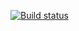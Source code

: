 [![Build status](https://ci.appveyor.com/api/projects/status/56gqcreobdy9wepl?svg=true)](https://ci.appveyor.com/project/anastasia-shmeleva/ahj-hw5-list-editor)